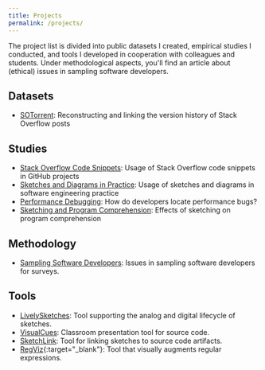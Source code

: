 ```yaml
---
title: Projects
permalink: /projects/
---
```


The project list is divided into public datasets I created, empirical studies I conducted, and tools I developed in cooperation with colleagues and students. Under methodological aspects, you'll find an article about (ethical) issues in sampling software developers.

## Datasets

* [SOTorrent](https://github.com/sotorrent): Reconstructing and linking the version history of Stack Overflow posts

## Studies

* [Stack Overflow Code Snippets](/projects/snippets): Usage of Stack Overflow code snippets in GitHub projects
* [Sketches and Diagrams in Practice](/projects/sketches): Usage of sketches and diagrams in software engineering practice
* [Performance Debugging](/projects/debugging): How do developers locate performance bugs?
* [Sketching and Program Comprehension](/projects/sketching-experiment): Effects of sketching on program comprehension

## Methodology

* [Sampling Software Developers](/projects/sampling): Issues in sampling software developers for surveys.

## Tools

* [LivelySketches](/projects/livelysketches): Tool supporting the analog and digital lifecycle of sketches.
* [VisualCues](/projects/visualcues): Classroom presentation tool for source code.
* [SketchLink](/projects/sketchlink): Tool for linking sketches to source code artifacts.
* [RegViz](http://www.regviz.org/){:target="_blank"}: Tool that visually augments regular expressions.
